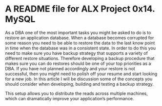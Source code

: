 # A README file for ALX Project 0x14. MySQL

As a DBA one of the most important tasks you might be asked to do is to restore an application database.   When a database becomes corrupted for some reason you need to be able to restore the data to the last know point in time when the database was in a consistent state.  In order to do this you need to make sure you have backup strategy that supports a variety of different restore situations.  Therefore developing a backup procedure that makes sure you can do restores should be one of your top priorities as a DBA. If you have not planned accordingly and your restore is not successful, then you might need to polish off your resume and start looking for a new job.   In this article I will be discussion some of the concepts you should consider when developing, building and testing a backup strategy.

This setup allows you to distribute the reads across multiple machines, which can dramatically improve your application’s performance.
